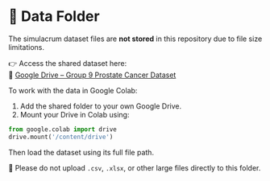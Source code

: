 # 📁 Data Folder

The simulacrum dataset files are **not stored** in this repository due to file size limitations.

👉 Access the shared dataset here:  
🔗 [Google Drive – Group 9 Prostate Cancer Dataset](https://drive.google.com/drive/folders/1W8UfSTsaS1U2G4RiHyCT6BHID6FLxvpH?usp=drive_link)

To work with the data in Google Colab:
1. Add the shared folder to your own Google Drive.
2. Mount your Drive in Colab using:

```python
from google.colab import drive
drive.mount('/content/drive')
```

Then load the dataset using its full file path.

📌 Please do not upload `.csv`, `.xlsx`, or other large files directly to this folder.
